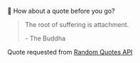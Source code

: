 📣 How about a quote before you go?

> The root of suffering is attachment.
>
> <p>- The Buddha</p>

Quote requested from [Random Quotes API](https://github.com/lukePeavey/quotable)

